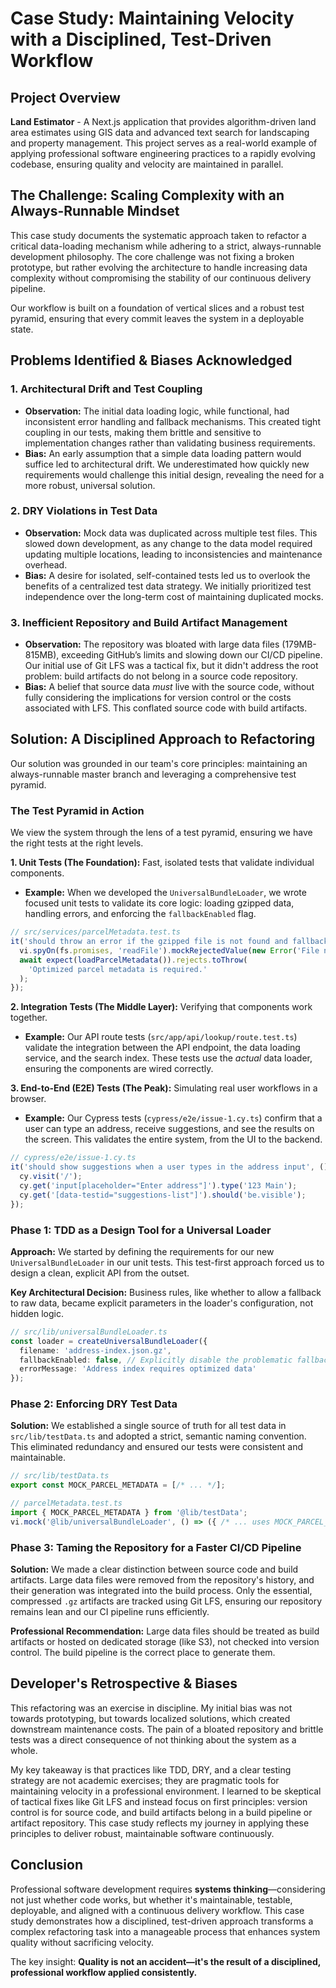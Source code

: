 # Case Study: Maintaining Velocity with a Disciplined, Test-Driven Workflow

## Project Overview

**Land Estimator** - A Next.js application that provides algorithm-driven land area estimates using GIS data and advanced text search for landscaping and property management. This project serves as a real-world example of applying professional software engineering practices to a rapidly evolving codebase, ensuring quality and velocity are maintained in parallel.

## The Challenge: Scaling Complexity with an Always-Runnable Mindset

This case study documents the systematic approach taken to refactor a critical data-loading mechanism while adhering to a strict, always-runnable development philosophy. The core challenge was not fixing a broken prototype, but rather evolving the architecture to handle increasing data complexity without compromising the stability of our continuous delivery pipeline.

Our workflow is built on a foundation of vertical slices and a robust test pyramid, ensuring that every commit leaves the system in a deployable state.

## Problems Identified & Biases Acknowledged

### 1. Architectural Drift and Test Coupling

- **Observation:** The initial data loading logic, while functional, had inconsistent error handling and fallback mechanisms. This created tight coupling in our tests, making them brittle and sensitive to implementation changes rather than validating business requirements.
- **Bias:** An early assumption that a simple data loading pattern would suffice led to architectural drift. We underestimated how quickly new requirements would challenge this initial design, revealing the need for a more robust, universal solution.

### 2. DRY Violations in Test Data

- **Observation:** Mock data was duplicated across multiple test files. This slowed down development, as any change to the data model required updating multiple locations, leading to inconsistencies and maintenance overhead.
- **Bias:** A desire for isolated, self-contained tests led us to overlook the benefits of a centralized test data strategy. We initially prioritized test independence over the long-term cost of maintaining duplicated mocks.

### 3. Inefficient Repository and Build Artifact Management

- **Observation:** The repository was bloated with large data files (179MB-815MB), exceeding GitHub’s limits and slowing down our CI/CD pipeline. Our initial use of Git LFS was a tactical fix, but it didn't address the root problem: build artifacts do not belong in a source code repository.
- **Bias:** A belief that source data _must_ live with the source code, without fully considering the implications for version control or the costs associated with LFS. This conflated source code with build artifacts.

## Solution: A Disciplined Approach to Refactoring

Our solution was grounded in our team's core principles: maintaining an always-runnable master branch and leveraging a comprehensive test pyramid.

### The Test Pyramid in Action

We view the system through the lens of a test pyramid, ensuring we have the right tests at the right levels.

**1. Unit Tests (The Foundation):** Fast, isolated tests that validate individual components.

- **Example:** When we developed the `UniversalBundleLoader`, we wrote focused unit tests to validate its core logic: loading gzipped data, handling errors, and enforcing the `fallbackEnabled` flag.

```typescript
// src/services/parcelMetadata.test.ts
it('should throw an error if the gzipped file is not found and fallback is disabled', async () => {
  vi.spyOn(fs.promises, 'readFile').mockRejectedValue(new Error('File not found'));
  await expect(loadParcelMetadata()).rejects.toThrow(
    'Optimized parcel metadata is required.'
  );
});
```

**2. Integration Tests (The Middle Layer):** Verifying that components work together.

- **Example:** Our API route tests (`src/app/api/lookup/route.test.ts`) validate the integration between the API endpoint, the data loading service, and the search index. These tests use the *actual* data loader, ensuring the components are wired correctly.

**3. End-to-End (E2E) Tests (The Peak):** Simulating real user workflows in a browser.

- **Example:** Our Cypress tests (`cypress/e2e/issue-1.cy.ts`) confirm that a user can type an address, receive suggestions, and see the results on the screen. This validates the entire system, from the UI to the backend.

```typescript
// cypress/e2e/issue-1.cy.ts
it('should show suggestions when a user types in the address input', () => {
  cy.visit('/');
  cy.get('input[placeholder="Enter address"]').type('123 Main');
  cy.get('[data-testid="suggestions-list"]').should('be.visible');
});
```

### Phase 1: TDD as a Design Tool for a Universal Loader

**Approach:** We started by defining the requirements for our new `UniversalBundleLoader` in our unit tests. This test-first approach forced us to design a clean, explicit API from the outset.

**Key Architectural Decision:** Business rules, like whether to allow a fallback to raw data, became explicit parameters in the loader's configuration, not hidden logic.

```typescript
// src/lib/universalBundleLoader.ts
const loader = createUniversalBundleLoader({
  filename: 'address-index.json.gz',
  fallbackEnabled: false, // Explicitly disable the problematic fallback
  errorMessage: 'Address index requires optimized data'
});
```

### Phase 2: Enforcing DRY Test Data

**Solution:** We established a single source of truth for all test data in `src/lib/testData.ts` and adopted a strict, semantic naming convention. This eliminated redundancy and ensured our tests were consistent and maintainable.

```typescript
// src/lib/testData.ts
export const MOCK_PARCEL_METADATA = [/* ... */];

// parcelMetadata.test.ts
import { MOCK_PARCEL_METADATA } from '@lib/testData';
vi.mock('@lib/universalBundleLoader', () => ({ /* ... uses MOCK_PARCEL_METADATA */ }));
```

### Phase 3: Taming the Repository for a Faster CI/CD Pipeline

**Solution:** We made a clear distinction between source code and build artifacts. Large data files were removed from the repository's history, and their generation was integrated into the build process. Only the essential, compressed `.gz` artifacts are tracked using Git LFS, ensuring our repository remains lean and our CI pipeline runs efficiently.

**Professional Recommendation:** Large data files should be treated as build artifacts or hosted on dedicated storage (like S3), not checked into version control. The build pipeline is the correct place to generate them.

## Developer's Retrospective & Biases

This refactoring was an exercise in discipline. My initial bias was not towards prototyping, but towards localized solutions, which created downstream maintenance costs. The pain of a bloated repository and brittle tests was a direct consequence of not thinking about the system as a whole.

My key takeaway is that practices like TDD, DRY, and a clear testing strategy are not academic exercises; they are pragmatic tools for maintaining velocity in a professional environment. I learned to be skeptical of tactical fixes like Git LFS and instead focus on first principles: version control is for source code, and build artifacts belong in a build pipeline or artifact repository. This case study reflects my journey in applying these principles to deliver robust, maintainable software continuously.

## Conclusion

Professional software development requires **systems thinking**—considering not just whether code works, but whether it's maintainable, testable, deployable, and aligned with a continuous delivery workflow. This case study demonstrates how a disciplined, test-driven approach transforms a complex refactoring task into a manageable process that enhances system quality without sacrificing velocity.

The key insight: **Quality is not an accident—it's the result of a disciplined, professional workflow applied consistently.**
